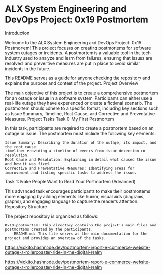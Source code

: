 # ALX System Engineering and DevOps Project: 0x19 Postmortem

Introduction

Welcome to the ALX System Engineering and DevOps Project: 0x19 Postmortem! This project focuses on creating postmortems for software system outages or incidents. A postmortem is a valuable tool in the tech industry used to analyze and learn from failures, ensuring that issues are resolved, and preventive measures are put in place to avoid similar incidents in the future.

This README serves as a guide for anyone checking the repository and explains the purpose and content of the project.
Project Overview

The main objective of this project is to create a comprehensive postmortem for an outage or issue in a software system. Participants can either use a real-life outage they have experienced or create a fictional scenario. The postmortem should adhere to a specific format, including key sections such as Issue Summary, Timeline, Root Cause, and Corrective and Preventative Measures.
Project Tasks
Task 0: My First Postmortem

In this task, participants are required to create a postmortem based on an outage or issue. The postmortem must include the following key elements:

    Issue Summary: Describing the duration of the outage, its impact, and the root cause.
    Timeline: Providing a timeline of events from issue detection to resolution.
    Root Cause and Resolution: Explaining in detail what caused the issue and how it was fixed.
    Corrective and Preventative Measures: Identifying areas for improvement and listing specific tasks to address the issue.

Task 1: Make People Want to Read Your Postmortem (Advanced)

This advanced task encourages participants to make their postmortems more engaging by adding elements like humor, visual aids (diagrams, graphs), and engaging language to capture the reader's attention.
Repository Structure

The project repository is organized as follows:

    0x19-postmortem: This directory contains the project's main files and postmortems created by the participants.
        README.md: This file serves as the main documentation for the project and provides an overview of the tasks.

https://vickito.hashnode.dev/postmortem-report-e-commerce-website-outage-a-rollercoaster-ride-in-the-digital-realm

https://vickito.hashnode.dev/postmortem-report-e-commerce-website-outage-a-rollercoaster-ride-in-the-digital-realm
